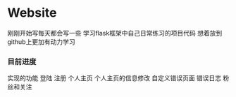 # Website
刚刚开始写每天都会写一些 学习flask框架中自己日常练习的项目代码 想着放到github上更加有动力学习
### 目前进度
实现的功能 登陆 注册 个人主页 个人主页的信息修改 自定义错误页面 错误日志 粉丝和关注
